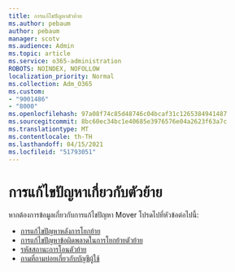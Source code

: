 ```yaml
---
title: การแก้ไขปัญหาตัวย้าย
ms.author: pebaum
author: pebaum
manager: scotv
ms.audience: Admin
ms.topic: article
ms.service: o365-administration
ROBOTS: NOINDEX, NOFOLLOW
localization_priority: Normal
ms.collection: Adm_O365
ms.custom:
- "9001486"
- "8000"
ms.openlocfilehash: 97a08f74c85d48746c04bcaf31c1265384941487
ms.sourcegitcommit: 8bc60ec34bc1e40685e3976576e04a2623f63a7c
ms.translationtype: MT
ms.contentlocale: th-TH
ms.lasthandoff: 04/15/2021
ms.locfileid: "51793051"
---
```

# <a name="mover-troubleshooting"></a>การแก้ไขปัญหาเกี่ยวกับตัวย้าย

หากต้องการข้อมูลเกี่ยวกับการแก้ไขปัญหา Mover โปรดไปที่หัวข้อต่อไปนี้:

- [การแก้ไขปัญหาหลังการโยกย้าย](https://docs.microsoft.com/sharepointmigration/mover-post-migration-troubleshooting)  
- [การแก้ไขปัญหาข้อผิดพลาดในการโยกย้ายตัวย้าย](https://docs.microsoft.com/sharepointmigration/mover-error-faq)  
- [รหัสสถานะการโอนตัวย้าย](https://docs.microsoft.com/sharepointmigration/mover-transfer-status-codes)
- [ถามที่ถามบ่อยเกี่ยวกับบัญชีผู้ใช้](https://docs.microsoft.com/sharepointmigration/mover-account-faq)
